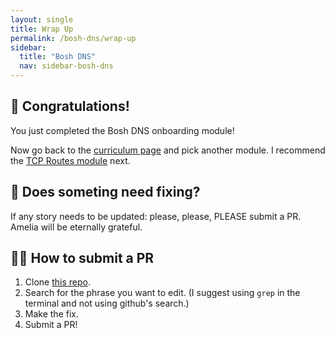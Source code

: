 ```yaml
---
layout: single
title: Wrap Up
permalink: /bosh-dns/wrap-up
sidebar:
  title: "Bosh DNS"
  nav: sidebar-bosh-dns
---
```


## 🎉 Congratulations!

You just completed the Bosh DNS onboarding module!

Now go back to the [curriculum page](../curriculum) and pick another module. I
recommend the [TCP Routes module](../tcp-routes/intro) next.


## 👀 Does someting need fixing?

If any story needs to be updated: please, please, PLEASE submit a PR. Amelia
will be eternally grateful.

## 👩‍💻 How to submit a PR
1. Clone [this repo](https://github.com/cloudfoundry/cf-networking-onboarding).
1. Search for the phrase you want to edit. (I suggest using `grep` in the
   terminal and not using github's search.)
1. Make the fix.
1. Submit a PR!
